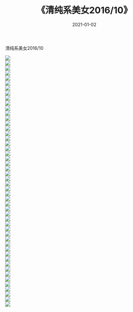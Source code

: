 ﻿---
layout: post
title:  《清纯系美女2016/10》
date:   2021-01-02
img: http://img.660000.xyz/Sharelink/清纯系美女/2016/10/000.jpg
categories: [美女, 清纯, 唯美]
---

清纯系美女2016/10

 ![](http://img.660000.xyz/Sharelink/清纯系美女/2016/10/001.jpg) <br>![](http://img.660000.xyz/Sharelink/清纯系美女/2016/10/002.jpg) <br>![](http://img.660000.xyz/Sharelink/清纯系美女/2016/10/003.jpg) <br>![](http://img.660000.xyz/Sharelink/清纯系美女/2016/10/004.jpg) <br>![](http://img.660000.xyz/Sharelink/清纯系美女/2016/10/005.jpg) <br>![](http://img.660000.xyz/Sharelink/清纯系美女/2016/10/006.jpg) <br>![](http://img.660000.xyz/Sharelink/清纯系美女/2016/10/007.jpg) <br>![](http://img.660000.xyz/Sharelink/清纯系美女/2016/10/008.jpg) <br>![](http://img.660000.xyz/Sharelink/清纯系美女/2016/10/009.jpg) <br>![](http://img.660000.xyz/Sharelink/清纯系美女/2016/10/010.jpg) <br>![](http://img.660000.xyz/Sharelink/清纯系美女/2016/10/011.jpg) <br>![](http://img.660000.xyz/Sharelink/清纯系美女/2016/10/012.jpg) <br>![](http://img.660000.xyz/Sharelink/清纯系美女/2016/10/013.jpg) <br>![](http://img.660000.xyz/Sharelink/清纯系美女/2016/10/014.jpg) <br>![](http://img.660000.xyz/Sharelink/清纯系美女/2016/10/015.jpg) <br>![](http://img.660000.xyz/Sharelink/清纯系美女/2016/10/016.jpg) <br>![](http://img.660000.xyz/Sharelink/清纯系美女/2016/10/017.jpg) <br>![](http://img.660000.xyz/Sharelink/清纯系美女/2016/10/018.jpg) <br>![](http://img.660000.xyz/Sharelink/清纯系美女/2016/10/019.jpg) <br>![](http://img.660000.xyz/Sharelink/清纯系美女/2016/10/020.jpg) <br>![](http://img.660000.xyz/Sharelink/清纯系美女/2016/10/021.jpg) <br>![](http://img.660000.xyz/Sharelink/清纯系美女/2016/10/022.jpg) <br>![](http://img.660000.xyz/Sharelink/清纯系美女/2016/10/023.jpg) <br>![](http://img.660000.xyz/Sharelink/清纯系美女/2016/10/024.jpg) <br>![](http://img.660000.xyz/Sharelink/清纯系美女/2016/10/025.jpg) <br>![](http://img.660000.xyz/Sharelink/清纯系美女/2016/10/026.jpg) <br>![](http://img.660000.xyz/Sharelink/清纯系美女/2016/10/027.jpg) <br>![](http://img.660000.xyz/Sharelink/清纯系美女/2016/10/028.jpg) <br>![](http://img.660000.xyz/Sharelink/清纯系美女/2016/10/029.jpg) <br>![](http://img.660000.xyz/Sharelink/清纯系美女/2016/10/030.jpg) <br>![](http://img.660000.xyz/Sharelink/清纯系美女/2016/10/031.jpg) <br>![](http://img.660000.xyz/Sharelink/清纯系美女/2016/10/032.jpg) <br>![](http://img.660000.xyz/Sharelink/清纯系美女/2016/10/033.jpg) <br>![](http://img.660000.xyz/Sharelink/清纯系美女/2016/10/034.jpg) <br>![](http://img.660000.xyz/Sharelink/清纯系美女/2016/10/035.jpg) <br>![](http://img.660000.xyz/Sharelink/清纯系美女/2016/10/036.jpg) <br>![](http://img.660000.xyz/Sharelink/清纯系美女/2016/10/037.jpg) <br>![](http://img.660000.xyz/Sharelink/清纯系美女/2016/10/038.jpg) <br>![](http://img.660000.xyz/Sharelink/清纯系美女/2016/10/039.jpg) <br>![](http://img.660000.xyz/Sharelink/清纯系美女/2016/10/040.jpg) <br>![](http://img.660000.xyz/Sharelink/清纯系美女/2016/10/041.jpg) <br>![](http://img.660000.xyz/Sharelink/清纯系美女/2016/10/042.jpg) <br>![](http://img.660000.xyz/Sharelink/清纯系美女/2016/10/043.jpg) <br>![](http://img.660000.xyz/Sharelink/清纯系美女/2016/10/044.jpg) <br>![](http://img.660000.xyz/Sharelink/清纯系美女/2016/10/045.jpg) <br>![](http://img.660000.xyz/Sharelink/清纯系美女/2016/10/046.jpg) <br>![](http://img.660000.xyz/Sharelink/清纯系美女/2016/10/047.jpg) <br>![](http://img.660000.xyz/Sharelink/清纯系美女/2016/10/048.jpg) <br>![](http://img.660000.xyz/Sharelink/清纯系美女/2016/10/049.jpg) <br>![](http://img.660000.xyz/Sharelink/清纯系美女/2016/10/050.jpg) <br>